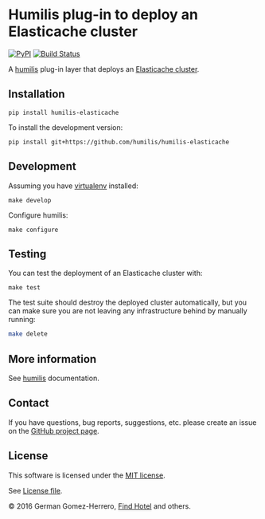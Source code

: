 Humilis plug-in to deploy an Elasticache cluster
===================================================

[![PyPI](https://img.shields.io/pypi/v/humilis-elasticache.svg?style=flat)](https://pypi.python.org/pypi/humilis-elasticache)
[![Build Status](https://travis-ci.org/humilis/humilis-elasticache.svg?branch=master)](https://travis-ci.org/humilis/humilis-elasticache)

A [humilis][humilis] plug-in layer that deploys an [Elasticache cluster][elasticache].

[elasticache]: https://aws.amazon.com/elasticache/
[humilis]: https://github.com/humilis/humilis


## Installation


```
pip install humilis-elasticache
```


To install the development version:

```
pip install git+https://github.com/humilis/humilis-elasticache
```


## Development

Assuming you have [virtualenv][venv] installed:

[venv]: https://virtualenv.readthedocs.org/en/latest/

```
make develop
```

Configure humilis:

```
make configure
```


## Testing

You can test the deployment of an Elasticache cluster with:

```
make test
```

The test suite should destroy the deployed cluster automatically, but you 
can make sure you are not leaving any infrastructure behind by manually 
running:

```bash
make delete
```


## More information

See [humilis][humilis] documentation.

[humilis]: https://github.com//humilis/blob/master/README.md


## Contact

If you have questions, bug reports, suggestions, etc. please create an issue on
the [GitHub project page][github].

[github]: http://github.com/humilis/humilis-elasticache


## License

This software is licensed under the [MIT license][mit].

[mit]: http://en.wikipedia.org/wiki/MIT_License

See [License file][LICENSE].

[LICENSE]: https://github.com/humilis/humilis-elasticache/blob/master/LICENSE.txt


© 2016 German Gomez-Herrero, [Find Hotel][fh] and others.

[fh]: http://company.findhotel.net

